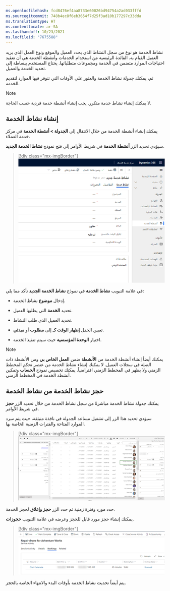```yaml
---
ms.openlocfilehash: fcd8476ef4aa8733e60026bd94754a2ad033fffd
ms.sourcegitcommit: 748b4ec8f6eb3654f7d25f3ad10b177297c33dda
ms.translationtype: HT
ms.contentlocale: ar-SA
ms.lasthandoff: 10/23/2021
ms.locfileid: "7675588"
---
```

نشاط الخدمة هو نوع من سجل النشاط الذي يحدد العميل والموقع ونوع العمل الذي يريد العميل القيام به. الفائدة الرئيسية من استخدام الخدمات وأنشطة الخدمة هي أن تعقيد احتياجات الموارد متضمن في الخدمة ومجموعات متطلباتها. يحتاج المستخدم ببساطة إلى تحديد الخدمة والعميل.

ثم، يمكنك جدولة نشاط الخدمة والعثور على الأوقات التي تتوفر فيها الموارد لتقديم الخدمة.

> [!NOTE] 
> لا يمكنك إنشاء نشاط خدمة متكرر. يجب إنشاء أنشطة خدمة فردية حسب الحاجة.

## <a name="create-a-service-activity"></a>إنشاء نشاط الخدمة

يمكنك إنشاء أنشطة الخدمة من خلال الانتقال إلى **الجدولة > أنشطة الخدمة** في مركز خدمة العملاء.

سيؤدي تحديد الزر **أنشطة الخدمة** في شريط الأوامر إلى فتح نموذج **نشاط الخدمة الجديد**.

> [!div class="mx-imgBorder"]
> ![لقطة شاشة لنموذج نشاط الخدمة الجديد.](../media/3-create-service-activity.png)

في علامة التبويب **نشاط الخدمة** في نموذج **نشاط الخدمة الجديد** تأكد مما يلي:

-   إدخال **موضوع** نشاط الخدمة.

-   تحديد **الخدمة** التي يطلبها العميل.

-   تحديد العميل الذي طلب النشاط.

-   تعيين الحقل **إظهار الوقت كـ** إلى **مطلوب** أو **مبدئي**.

-   اختيار **الوحدة المؤسسية** حيث سيتم تنفيذ الخدمة.

> [!NOTE] 
> يمكنك أيضاً إنشاء أنشطة الخدمة من **الأنشطة** ضمن **العمل الخاص بي** ومن الأنشطة ذات الصلة في سجلات العميل. لا يمكنك إنشاء نشاط الخدمة من عنصر تحكم المخطط الزمني ولا يظهر في المخطط الزمني افتراضياً. يمكنك تخصيص نموذج **الحساب** وتمكين أنشطة الخدمة في المخطط الزمني.

## <a name="book-a-service-activity-from-the-service-activity"></a>حجز نشاط الخدمة من نشاط الخدمة

يمكنك جدولة نشاط الخدمة مباشرةً من سجل نشاط الخدمة من خلال تحديد الزر **حجز** في شريط الأوامر.

سيؤدي تحديد هذا الزر إلى تشغيل مساعد الجدولة في نافذة منبثقة، حيث يتم سرد الموارد المتاحة والفترات الزمنية الخاصة بها.

> [!div class="mx-imgBorder"]
> ![لقطة شاشة لمساعد الجدولة](../media/3-schedule-assistant.png)

حدد مورد وفترة زمنية ثم حدد الزر **حجز وإغلاق** لحجز الخدمة.

يمكنك إنشاء حجز مورد قابل للحجز وعرضه في علامة التبويب **حجوزات**.

> [!div class="mx-imgBorder"]
> ![لقطة شاشة للنشاط المحجوز.](../media/3-booked-activity.png)

يتم أيضاً تحديث نشاط الخدمة بأوقات البدء والانتهاء الخاصة بالحجز.

